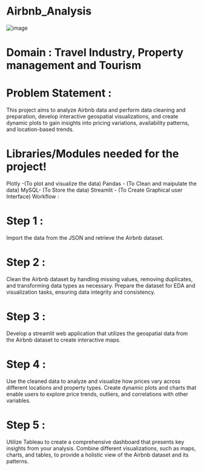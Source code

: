 # Airbnb_Analysis
 ![image](https://github.com/praveendecode/Airbnb_Analysis/assets/95226524/8bf44dd8-8c13-4dd6-ba7d-40e9938ea361)
# Domain : Travel Industry, Property management and Tourism
# Problem Statement :
This project aims to analyze Airbnb data and perform data cleaning and preparation, develop interactive geospatial visualizations, and create dynamic plots to gain insights into pricing variations, availability patterns, and location-based trends.

# Libraries/Modules needed for the project!
Plotly -(To plot and visualize the data)
Pandas - (To Clean and maipulate the data)
MySQL- (To Store the data)
Streamlit - (To Create Graphical user Interface)
Workflow :
# Step 1 :
Import the data from the JSON and retrieve the Airbnb dataset.

# Step 2 :
Clean the Airbnb dataset by handling missing values, removing duplicates, and transforming data types as necessary. Prepare the dataset for EDA and visualization tasks, ensuring data integrity and consistency.

# Step 3 :
Develop a streamlit web application that utilizes the geospatial data from the Airbnb dataset to create interactive maps.

# Step 4 :
Use the cleaned data to analyze and visualize how prices vary across different locations and property types. Create dynamic plots and charts that enable users to explore price trends, outliers, and correlations with other variables.

# Step 5 :
Utilize Tableau  to create a comprehensive dashboard that presents key insights from your analysis. Combine different visualizations, such as maps, charts, and tables, to provide a holistic view of the Airbnb dataset and its patterns.
